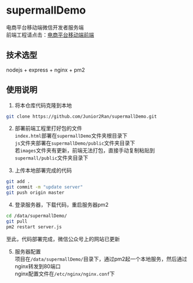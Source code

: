 # supermallDemo
电商平台移动端微信开发者服务端  
前端工程请点击：[电商平台移动端前端](https://github.com/Junior2Ran/superMall)


## 技术选型
nodejs + express + nginx + pm2

## 使用说明
1. 将本仓库代码克隆到本地  
```bash
git clone https://github.com/Junior2Ran/supermallDemo.git
```

2. 部署前端工程里打好包的文件  
`index.html`部署在`supermallDemo`文件夹根目录下  
`js`文件夹部署在`supermallDemo/public`文件夹目录下  
若`images`文件夹有更新，前端无法打包，直接手动复制粘贴到`supermall/public`文件夹目录下  

3. 上传本地部署完成的代码  
```bash
git add .
git commit -m "update server"
git push origin master
```

4. 登录服务器，下载代码，重启服务器pm2  
```bash
cd /data/supermallDemo/
git pull
pm2 restart server.js
```
至此，代码部署完成，微信公众号上的网站已更新

5. 服务器配置  
项目在`/data/supermallDemo/`目录下，通过pm2起一个本地服务，然后通过nginx转发到80端口  
nginx配置文件在`/etc/nginx/nginx.conf`下
